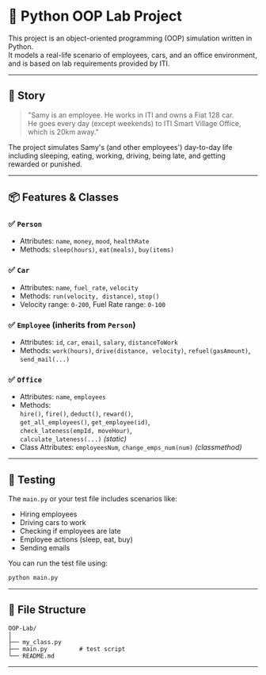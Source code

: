 
# 🧠 Python OOP Lab Project

This project is an object-oriented programming (OOP) simulation written in Python.  
It models a real-life scenario of employees, cars, and an office environment, and is based on lab requirements provided by ITI.

---

## 📘 Story

> "Samy is an employee. He works in ITI and owns a Fiat 128 car.  
> He goes every day (except weekends) to ITI Smart Village Office, which is 20km away."

The project simulates Samy's (and other employees') day-to-day life including sleeping, eating, working, driving, being late, and getting rewarded or punished.

---

## 📦 Features & Classes

### ✅ `Person`
- Attributes: `name`, `money`, `mood`, `healthRate`
- Methods: `sleep(hours)`, `eat(meals)`, `buy(items)`

### ✅ `Car`
- Attributes: `name`, `fuel_rate`, `velocity`
- Methods: `run(velocity, distance)`, `stop()`
- Velocity range: `0-200`, Fuel Rate range: `0-100`

### ✅ `Employee` (inherits from `Person`)
- Attributes: `id`, `car`, `email`, `salary`, `distanceToWork`
- Methods: `work(hours)`, `drive(distance, velocity)`, `refuel(gasAmount)`, `send_mail(...)`

### ✅ `Office`
- Attributes: `name`, `employees`
- Methods:  
  `hire()`, `fire()`, `deduct()`, `reward()`,  
  `get_all_employees()`, `get_employee(id)`,  
  `check_lateness(empId, moveHour)`,  
  `calculate_lateness(...)` *(static)*  
- Class Attributes: `employeesNum`, `change_emps_num(num)` *(classmethod)*

---

## 🧪 Testing

The `main.py` or your test file includes scenarios like:
- Hiring employees
- Driving cars to work
- Checking if employees are late
- Employee actions (sleep, eat, buy)
- Sending emails

You can run the test file using:
```bash
python main.py
```

---

## 📂 File Structure

```
OOP-Lab/
│
├── my_class.py
├── main.py         # test script
└── README.md
```

---


